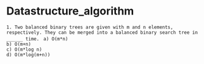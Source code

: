 # Datastructure_algorithm

`1. Two balanced binary trees are given with m and n elements, respectively. They can be merged into a balanced binary search tree in ______ time.`
` a) O(m*n)`<br />
`b) O(m+n)`<br />
`c) O(m*log n)`<br />
`d) O(m*log(m+n))`<br />


